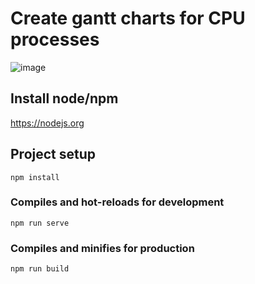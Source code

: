 # Create gantt charts for CPU processes

![image]

## Install node/npm

https://nodejs.org

## Project setup
```
npm install
```

### Compiles and hot-reloads for development
```
npm run serve
```

### Compiles and minifies for production
```
npm run build
```
[image]: https://blog-api.error.gr/wp-content/uploads/2020/04/gantt-1536x792.png
